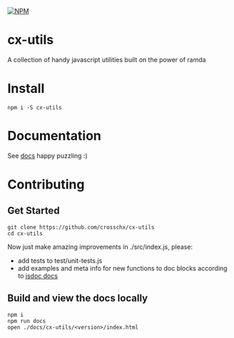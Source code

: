 [![NPM](https://nodei.co/npm/cx-utils.png)](https://npmjs.org/package/cx-utils)

# cx-utils
A collection of handy javascript utilities built on the power of ramda

# Install
```shell
npm i -S cx-utils
```

# Documentation
See [docs](https://crosschx.github.io/cx-utils/) happy puzzling :)

# Contributing

## Get Started
```shell
git clone https://github.com/crosschx/cx-utils
cd cx-utils
```

Now just make amazing improvements in ./src/index.js, please:

  - add tests to test/unit-tests.js
  - add examples and meta info for new functions to doc blocks according to [jsdoc docs](http://usejsdoc.org/)

## Build and view the docs locally
```shell
npm i
npm run docs
open ./docs/cx-utils/<version>/index.html
```
